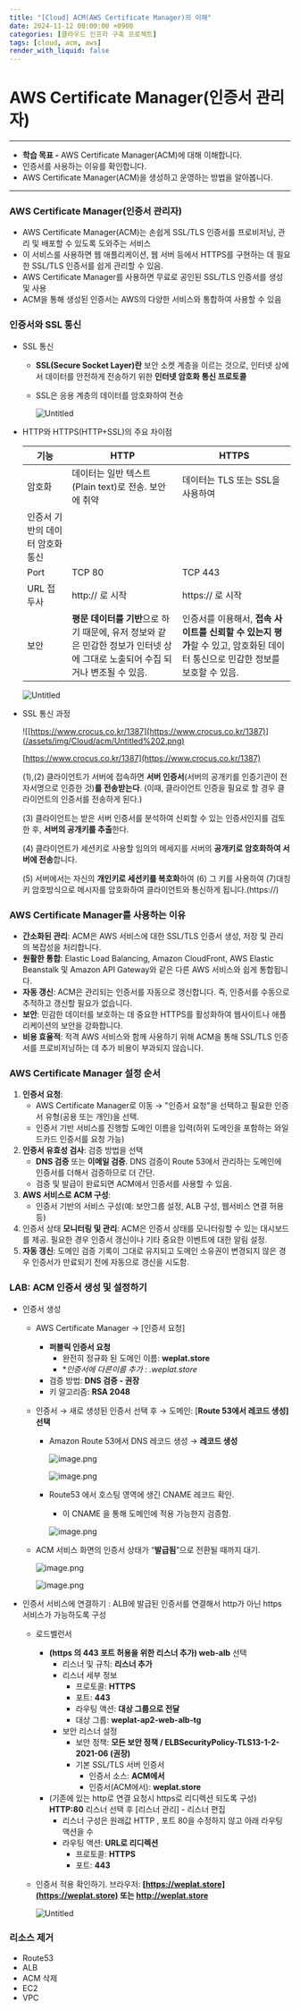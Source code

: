 ```yaml
---
title: "[Cloud] ACM(AWS Certificate Manager)의 이해"
date: 2024-11-12 00:00:00 +0900
categories: [클라우드 인프라 구축 프로젝트]
tags: [cloud, acm, aws]
render_with_liquid: false
---
```


# AWS Certificate Manager(인증서 관리자)

---

- **학습 목표
-** AWS Certificate Manager(ACM)에 대해 이해합니다.
- 인증서를 사용하는 이유를 확인합니다.
- AWS Certificate Manager(ACM)을 생성하고 운영하는 방법을 알아봅니다.

---

### AWS Certificate Manager(인증서 관리자)

- AWS Certificate Manager(ACM)는 손쉽게 SSL/TLS 인증서를 프로비저닝, 관리 및 배포할 수 있도록 도와주는 서비스
- 이 서비스를 사용하면 웹 애플리케이션, 웹 서버 등에서 HTTPS를 구현하는 데 필요한 SSL/TLS 인증서를 쉽게 관리할 수 있음.
- AWS Certificate Manager를 사용하면 무료로 공인된 SSL/TLS 인증서를 생성 및 사용
- ACM을 통해 생성된 인증서는 AWS의 다양한 서비스와 통합하여 사용할 수 있음

### 인증서와  SSL 통신

- SSL  통신
    - **SSL(Secure Socket Layer)란** 보안 소켓 계층을 이르는 것으로, 인터넷 상에서 데이터를 안전하게 전송하기 위한 **인터넷 암호화 통신 프로토콜**
    - SSL은 응용 계층의 데이터를 암호화하여 전송
        
        ![Untitled](/assets/img/Cloud/acm/Untitled.png)
        

- HTTP와 HTTPS(HTTP+SSL)의 주요 차이점
    
    
    | 기능 | HTTP | HTTPS |
    | --- | --- | --- |
    | 암호화 | 데이터는 일반 텍스트(Plain text)로 전송.  보안에 취약 | 데이터는 TLS 또는 SSL을 사용하여 
    인증서 기반의 데이터 암호화 통신 |
    | Port | TCP 80 | TCP 443 |
    | URL 접두사 | http:// 로 시작 | https:// 로 시작 |
    | 보안 | **평문 데이터를 기반**으로 하기 때문에, 유저 정보와 같은 민감한 정보가 인터넷 상에 그대로 노출되어 수집 되거나 변조될 수 있음. | 인증서를 이용해서, **접속 사이트를 신뢰할 수 있는지 평가**할 수 있고, 암호화된 데이터 통신으로 민감한 정보를 보호할 수 있음. |
    
    ![Untitled](/assets/img/Cloud/acm/Untitled%201.png)
    
- SSL 통신 과정
    
    ![[https://www.crocus.co.kr/1387](https://www.crocus.co.kr/1387)](/assets/img/Cloud/acm/Untitled%202.png)
    
    [https://www.crocus.co.kr/1387](https://www.crocus.co.kr/1387)
    
    (1),(2) 클라이언트가 서버에 접속하면 **서버 인증서**(서버의 공개키를 인증기관이 전자서명으로 인증한 것)**를 전송받는다**.
    (이때, 클라이언트 인증을 필요로 할 경우 클라이언트의 인증서를 전송하게 된다.)
    
    (3) 클라이언트는 받은 서버 인증서를 분석하여 신뢰할 수 있는 인증서인지를 검토한 후, **서버의 공개키를 추출**한다.
    
    (4) 클라이언트가 세션키로 사용할 임의의 메세지를 서버의 **공개키로 암호화하여 서버에 전송**합니다.
    
    (5) 서버에서는 자신의 **개인키로 세션키를 복호화**하여 (6) 그 키를 사용하여 (7)대칭키 암호방식으로 메시지를 암호화하여 클라이언트와 통신하게 됩니다.(https://)
    

### **AWS Certificate Manager를 사용하는 이유**

- **간소화된 관리**: ACM은 AWS 서비스에 대한 SSL/TLS 인증서 생성, 저장 및 관리의 복잡성을 처리합니다.
- **원활한 통합**: Elastic Load Balancing, Amazon CloudFront, AWS Elastic Beanstalk 및 Amazon API Gateway와 같은 다른 AWS 서비스와 쉽게 통합됩니다.
- **자동 갱신**: ACM은 관리되는 인증서를 자동으로 갱신합니다. 즉, 인증서를 수동으로 추적하고 갱신할 필요가 없습니다.
- **보안**: 민감한 데이터를 보호하는 데 중요한 HTTPS를 활성화하여 웹사이트나 애플리케이션의 보안을 강화합니다.
- **비용 효율적**: 적격 AWS 서비스와 함께 사용하기 위해 ACM을 통해 SSL/TLS 인증서를 프로비저닝하는 데 추가 비용이 부과되지 않습니다.

### **AWS Certificate Manager 설정 순서**

1. **인증서 요청**:
    - AWS Certificate Manager로 이동 → "인증서 요청"을 선택하고 필요한 인증서 유형(공용 또는 개인)을 선택.
    - 인증서 기반 서비스를 진행할 도메인 이름을 입력(하위 도메인을 포함하는 와일드카드 인증서를 요청 가능)
2. **인증서 유효성 검사**: 검증 방법을 선택
    - **DNS 검증** 또는 **이메일 검증**. DNS 검증이 Route 53에서 관리하는 도메인에 인증서를 더해서 검증하므로 더 간단.
    - 검증 및 발급이 완료되면 ACM에서 인증서를 사용할 수 있음.
3. **AWS 서비스로 ACM 구성**: 
    - 인증서 기반의 서비스 구성(예: 보안그룹 설정, ALB 구성, 웹서비스 연결 허용 등)
4. 인증서 상태 **모니터링 및 관리**: ACM은 인증서 상태를 모니터링할 수 있는 대시보드를 제공.  필요한 경우 인증서 갱신이나 기타 중요한 이벤트에 대한 알림 설정.
5. **자동 갱신**: 도메인 검증 기록이 그대로 유지되고 도메인 소유권이 변경되지 않은 경우 인증서가 만료되기 전에 자동으로 갱신을 시도함.

### LAB: ACM 인증서 생성 및 설정하기

- 인증서 생성
    - AWS Certificate Manager → [인증서 요청]
        - **퍼블릭 인증서 요청**
            - 완전히 정규화 된 도메인 이름: **weplat.store**
            - **인증서에 다른이름 추가 : *.weplat.store**
        - 검증 방법: **DNS 검증 - 권장**
        - 키 알고리즘: **RSA 2048**
    - 인증서  → 새로 생성된 인증서 선택 후  → 도메인: [**Route 53에서 레코드 생성] 선택**
        - Amazon Route 53에서 DNS 레코드 생성 → **레코드 생성**
            
            ![image.png](/assets/img/Cloud/acm/image.png)
            
            ![image.png](/assets/img/Cloud/acm/image%201.png)
            
        
        - Route53 에서 호스팅 영역에 생긴 CNAME 레코드 확인.
            - 이 CNAME 을 통해  도메인에 적용 가능한지 검증함.
            
            ![image.png](/assets/img/Cloud/acm/image%202.png)
            
    
    - ACM 서비스 화면의 인증서 상태가 “**발급됨**”으로 전환될 때까지 대기.
        
        ![image.png](/assets/img/Cloud/acm/image%203.png)
        
        ![image.png](/assets/img/Cloud/acm/image%204.png)
        

- 인증서 서비스에 연결하기 : ALB에 발급된 인증서를 연결해서 http가 아닌 https 서비스가 가능하도록 구성
    - 로드벨런서
        - **(https 의 443 포트 허용을 위한 리스너 추가) web-alb** 선택
            - 리스너 및 규칙: **리스너 추가**
            - 리스너 세부 정보
                - 프로토콜: **HTTPS**
                - 포트: **443**
                - 라우팅 액션: **대상 그룹으로 전달**
                - 대상 그룹: **weplat-ap2-web-alb-tg**
            - 보안 리스너 설정
                - 보안 정책: **모든 보안 정책 / ELBSecurityPolicy-TLS13-1-2-2021-06 (권장)**
                - 기본 SSL/TLS 서버 인증서
                    - 인증서 소스: **ACM에서**
                    - 인증서(ACM에서): **weplat.store**
        - (기존에 있는 http로 연결 요청시 https로 리디렉션 되도록 구성) **HTTP:80** 리스너 선택 후 [리스너 관리] - 리스너 편집
            - 리스너 구성은 원래값 HTTP , 포트 80을 수정하지 않고 아래 라우팅 액션을 수
            - 라우팅 액션: **URL로 리디렉션**
                - 프로토콜: **HTTPS**
                - 포트: **443**
    
    - 인증서 적용 확인하기. 브라우저: **[https://weplat.store](https://weplat.store) 또는  http://weplat.store**
        
        ![Untitled](/assets/img/Cloud/acm/Untitled%203.png)
        

### 리소스 제거

- Route53
- ALB
- ACM 삭제
- EC2
- VPC